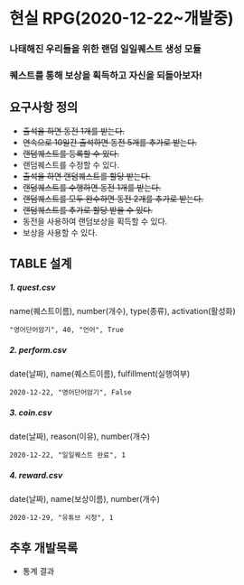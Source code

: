 # 현실 RPG(2020-12-22~개발중)

### 나태해진 우리들을 위한 랜덤 일일퀘스트 생성 모듈
### 퀘스트를 통해 보상을 획득하고 자신을 되돌아보자!

## 요구사항 정의
 - ~~출석을 하면 동전 1개를 받는다.~~
 - ~~연속으로 10일간 출석하면 동전 5개를 추가로 받는다.~~
 - ~~랜덤퀘스트를 등록할 수 있다.~~
 - 랜덤퀘스트를 수정할 수 있다.
 - ~~출석을 하면 랜덤퀘스트를 할당 받는다.~~
 - ~~랜덤퀘스트를 수행하면 동전 1개를 받는다.~~
 - ~~랜덤퀘스트를 모두 완수하면 동전 2개를 추가로 받는다.~~
 - ~~랜덤퀘스트를 추가로 할당 받을 수 있다.~~
 - 동전을 사용하여 랜덤보상을 획득할 수 있다.
 - 보상을 사용할 수 있다.

## TABLE 설계
##### 1. quest.csv
name(퀘스트이름), number(개수), type(종류), activation(활성화)
```
"영어단어암기", 40, "언어", True
```
##### 2. perform.csv
date(날짜), name(퀘스트이름), fulfillment(실행여부)
```
2020-12-22, "영어단어암기", False
```
##### 3. coin.csv
date(날짜), reason(이유), number(개수)
```
2020-12-22, "일일퀘스트 완료", 1
```
##### 4. reward.csv
date(날짜), name(보상이름), number(개수)
```
2020-12-29, "유튜브 시청", 1
```
## 추후 개발목록
 - 통계 결과